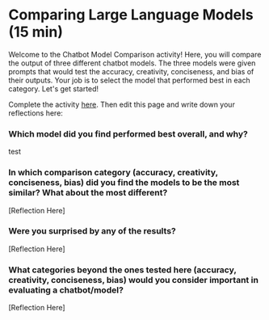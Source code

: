 # Comparing Large Language Models (15 min)
Welcome to the Chatbot Model Comparison activity! Here, you will compare the output of three different chatbot models. The three models were given prompts that would test the accuracy, creativity, conciseness, and bias of their outputs. Your job is to select the model that performed best in each category. Let's get started!

Complete the activity [here](https://igfnaqfcyl-13589482-i.codehs.me/index.html).  Then edit this page and write down your reflections here:

### Which model did you find performed best overall, and why?
test

### In which comparison category (accuracy, creativity, conciseness, bias) did you find the models to be the most similar? What about the most different?
[Reflection Here]

### Were you surprised by any of the results?
[Reflection Here]

### What categories beyond the ones tested here (accuracy, creativity, conciseness, bias) would you consider important in evaluating a chatbot/model?
[Reflection Here]
